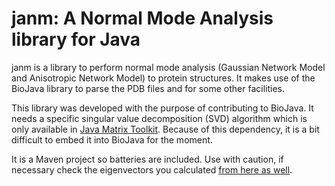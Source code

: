 # janm: A Normal Mode Analysis library for Java 
janm is a library to perform normal mode analysis (Gaussian Network Model and Anisotropic Network Model) to protein structures. It makes use of the BioJava library to parse the PDB files and for some other facilities.

This library was developed with the purpose of contributing to BioJava. It needs a specific singular value decomposition (SVD) algorithm which is only available in [Java Matrix Toolkit](https://en.wikipedia.org/wiki/Matrix_Toolkit_Java). Because of this dependency, it is a bit difficult to embed it into BioJava for the moment. 

It is a Maven project so batteries are included. Use with caution, if necessary check the eigenvectors you calculated [from here as well](http://anm.csb.pitt.edu/). 